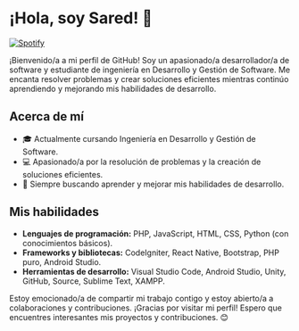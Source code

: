 # ¡Hola, soy Sared! 👋

[![Spotify](https://img.shields.io/badge/Spotify-Sared-green?style=for-the-badge&logo=spotify)](https://open.spotify.com/user/SaredGarcia)

¡Bienvenido/a a mi perfil de GitHub! Soy un apasionado/a desarrollador/a de software y estudiante de ingeniería en Desarrollo y Gestión de Software. Me encanta resolver problemas y crear soluciones eficientes mientras continúo aprendiendo y mejorando mis habilidades de desarrollo.

## Acerca de mí
- 🎓 Actualmente cursando Ingeniería en Desarrollo y Gestión de Software.
- 💻 Apasionado/a por la resolución de problemas y la creación de soluciones eficientes.
- 🚀 Siempre buscando aprender y mejorar mis habilidades de desarrollo.

## Mis habilidades
- **Lenguajes de programación:** PHP, JavaScript, HTML, CSS, Python (con conocimientos básicos).
- **Frameworks y bibliotecas:** CodeIgniter, React Native, Bootstrap, PHP puro, Android Studio.
- **Herramientas de desarrollo:** Visual Studio Code, Android Studio, Unity, GitHub, Source, Sublime Text, XAMPP.

Estoy emocionado/a de compartir mi trabajo contigo y estoy abierto/a a colaboraciones y contribuciones. ¡Gracias por visitar mi perfil! Espero que encuentres interesantes mis proyectos y contribuciones. 😊
